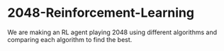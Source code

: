 # 2048-Reinforcement-Learning
We are making an RL agent playing 2048 using different algorithms and comparing each algorithm to find the best.
